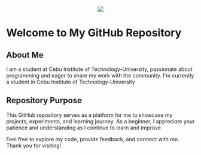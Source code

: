 <p align="center">
  <img src="https://www.google.com/url?sa=i&url=https%3A%2F%2Fthebiaslist.com%2F2023%2F11%2F09%2Fsong-review-aespa-drama%2F&psig=AOvVaw1xyC3yGcSEjXgDAWkXUi5U&ust=1718026873681000&source=images&cd=vfe&opi=89978449&ved=0CBAQjRxqFwoTCLjuov7SzoYDFQAAAAAdAAAAABAEtext=Hey Everyone!🕹️&animation=fadeIn&type=waving&color=gradient&height=100"/>
</p>

# Welcome to My GitHub Repository

## About Me
I am a student at Cebu Institute of Technology-University, passionate about programming and eager to share my work with the community. I'm currently a student in Cebu Institute of Technology-University

## Repository Purpose
This GitHub repository serves as a platform for me to showcase my projects, experiments, and learning journey. As a beginner, I appreciate your patience and understanding as I continue to learn and improve.

Feel free to explore my code, provide feedback, and connect with me. Thank you for visiting!

<!--
**AbarquezMyk/abarquezmyk** is a ✨ _special_ ✨ repository because its `README.md` (this file) appears on your GitHub profile.

Here are some ideas to get you started:

- 🔭 I’m currently working on ...
- 🌱 I’m currently learning ...
- 👯 I’m looking to collaborate on ...
- 🤔 I’m looking for help with ...
- 💬 Ask me about ...
- 📫 How to reach me: ...
- 😄 Pronouns: ...
- ⚡ Fun fact: ...
-->

